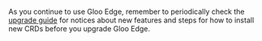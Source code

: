 As you continue to use Gloo Edge, remember to periodically check the [upgrade guide](https://docs.solo.io/gloo-edge/master/operations/upgrading/) for notices about new features and steps for how to install new CRDs before you upgrade Gloo Edge.